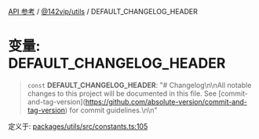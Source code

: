 [API 参考](../../../index.md) / [@142vip/utils](../index.md) / DEFAULT\_CHANGELOG\_HEADER

# 变量: DEFAULT\_CHANGELOG\_HEADER

> `const` **DEFAULT\_CHANGELOG\_HEADER**: "# Changelog\n\nAll notable changes to this project will be documented in this file. See \[commit-and-tag-version\](https://github.com/absolute-version/commit-and-tag-version) for commit guidelines.\n\n"

定义于: [packages/utils/src/constants.ts:105](https://github.com/142vip/core-x/blob/a868d72f351cc457f350d05d38d540d6494a8ff2/packages/utils/src/constants.ts#L105)
